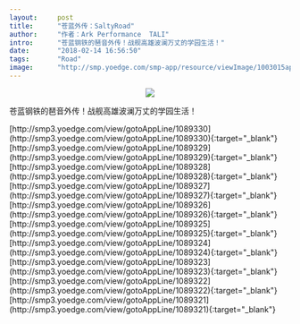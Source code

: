 ```yaml
---
layout:     post
title:      "苍蓝外传：SaltyRoad"
author:     "作者：Ark Performance  TALI"
intro:      "苍蓝钢铁的琶音外传！战舰高雄波澜万丈的学园生活！"
date:       "2018-02-14 16:56:50"
tags:       "Road"
image:      "http://smp.yoedge.com/smp-app/resource/viewImage/1003015appline.png"
---
```

<div style="text-align: center">
<p><img src="http://smp.yoedge.com/smp-app/resource/viewImage/1003015appline.png"/></p>
</div>
<p class="post-meta">
<span>苍蓝钢铁的琶音外传！战舰高雄波澜万丈的学园生活！</span>
</p>
[http://smp3.yoedge.com/view/gotoAppLine/1089330](http://smp3.yoedge.com/view/gotoAppLine/1089330){:target="_blank"}
[http://smp3.yoedge.com/view/gotoAppLine/1089329](http://smp3.yoedge.com/view/gotoAppLine/1089329){:target="_blank"}
[http://smp3.yoedge.com/view/gotoAppLine/1089328](http://smp3.yoedge.com/view/gotoAppLine/1089328){:target="_blank"}
[http://smp3.yoedge.com/view/gotoAppLine/1089327](http://smp3.yoedge.com/view/gotoAppLine/1089327){:target="_blank"}
[http://smp3.yoedge.com/view/gotoAppLine/1089326](http://smp3.yoedge.com/view/gotoAppLine/1089326){:target="_blank"}
[http://smp3.yoedge.com/view/gotoAppLine/1089325](http://smp3.yoedge.com/view/gotoAppLine/1089325){:target="_blank"}
[http://smp3.yoedge.com/view/gotoAppLine/1089324](http://smp3.yoedge.com/view/gotoAppLine/1089324){:target="_blank"}
[http://smp3.yoedge.com/view/gotoAppLine/1089323](http://smp3.yoedge.com/view/gotoAppLine/1089323){:target="_blank"}
[http://smp3.yoedge.com/view/gotoAppLine/1089322](http://smp3.yoedge.com/view/gotoAppLine/1089322){:target="_blank"}
[http://smp3.yoedge.com/view/gotoAppLine/1089321](http://smp3.yoedge.com/view/gotoAppLine/1089321){:target="_blank"}


